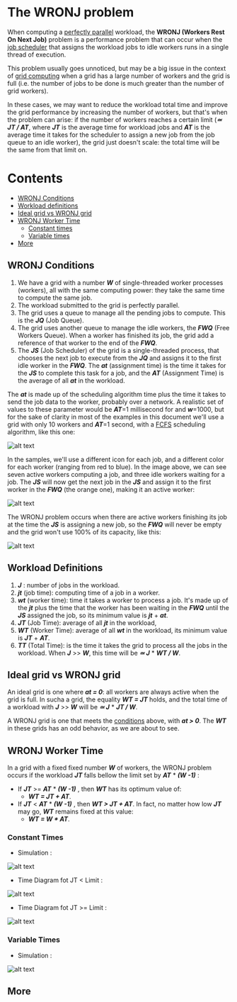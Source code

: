 # The WRONJ problem

When computing a [perfectly parallel](https://en.wikipedia.org/wiki/Embarrassingly_parallel) workload, the **WRONJ (Workers Rest On Next Job)** problem is a performance problem that can occur when the [job scheduler](https://en.wikipedia.org/wiki/Job_scheduler) that assigns the workload jobs to idle workers runs in a single thread of execution. 

This problem usually goes unnoticed, but may be a big issue in the context of [grid computing](https://en.wikipedia.org/wiki/Grid_computing) when a grid has a large number of workers and the grid is full (i.e. the number of jobs to be done is much greater than the number of grid workers).

In these cases, we may want to reduce the workload total time and improve the grid performance by increasing the number of workers, but that's when the problem can arise: if the number of workers reaches a certain limit (***&#x2243; JT / AT***, where ***JT*** is the  average time for workload jobs and ***AT*** is the average time it takes for the scheduler to assign a new job from the job queue to an idle worker), the grid just doesn't scale: the total time will be the same from that limit on. 

 # Contents
- [WRONJ Conditions](#wronj-conditions)
- [Workload definitions](#workload-definitions)
- [Ideal grid vs WRONJ grid](#ideal-grid-vs-wronj-grid)
- [WRONJ Worker Time](#wronj-worker-time)
    - [Constant times](#constant-times)
    - [Variable times](#variable-times)
- [More](#more)


## WRONJ Conditions

 1. We have a grid with a number ***W*** of single-threaded worker processes (workers), all with the same computing power: they take the same time to compute the same job.
 1. The workload submitted to the grid is perfectly parallel.
 1. The grid uses a queue to manage all the pending jobs to compute. This is the ***JQ*** (Job Queue).
 1. The grid uses another queue to manage the idle workers, the ***FWQ*** (Free Workers Queue). When a worker has finished its job, the grid add a reference of that worker to the end of the ***FWQ***.
 1. The ***JS*** (Job Scheduler) of the grid is a single-threaded process, that chooses the next job to execute from the ***JQ*** and assigns it to the first idle worker in the ***FWQ***. The ***at*** (assignment time) is the time it takes for the ***JS***  to complete this task for a job, and the ***AT*** (Assignment Time) is the average of all ***at*** in the workload.
 
 The ***at*** is made up of the scheduling algorithm time plus the time it takes to send the job data to the worker, probably over a network. A realistic set of values to these parameter would be ***AT***=1 millisecond for and ***w***=1000, but for the sake of clarity in most of the examples in this document we'll use a grid with only 10 workers and ***AT***=1 second, with a [FCFS](https://en.wikipedia.org/wiki/Scheduling_(computing)#First_come,_first_served) scheduling algorithm, like this one: 

![alt text](https://raw.githubusercontent.com/jorgelasa/wronj/master/Images/beforeAssignment.png)
 
In the samples, we'll use a different icon for each job, and a different color for each worker (ranging from red to blue). In the image above, we can see seven active workers computing a job, and three idle workers waiting for a job. The ***JS*** will now get the next job in the ***JS*** and assign it to the first worker in the ***FWQ*** (the orange one), making it an active worker:

![alt text](https://raw.githubusercontent.com/jorgelasa/wronj/master/Images/afterAssignment.png)

The WRONJ problem occurs when there are active workers finishing its job at the time the ***JS*** is assigning a new job, so the ***FWQ*** will never be empty and the grid won't use 100% of its capacity, like this:

![alt text](https://raw.githubusercontent.com/jorgelasa/wronj/master/Images/finishJob.png)


## Workload Definitions
 
 1. ***J*** : number of jobs in the workload.
 1. ***jt*** (job time): computing time of a job in a worker.
 2. ***wt*** (worker time): time it takes a worker to process a job. It's made up of the ***jt*** plus the time that the worker has been waiting in the ***FWQ*** until the ***JS*** assigned the job, so its minimum value is ***jt*** + ***at***.
 1. ***JT*** (Job Time): average of all ***jt*** in the workload, 
 1. ***WT*** (Worker Time): average of all ***wt*** in the workload, its minimum value is ***JT*** + ***AT***.
 1. ***TT*** (Total Time): is the time it takes the grid to process all the jobs in the workload. When ***J*** >> ***W***, this time will be ***&#x2243; J*** * ***WT / W***.

## Ideal grid vs WRONJ grid

An ideal grid is one where ***at = 0***: all workers are always active when the grid is full. In sucha a grid, the equality ***WT = JT*** holds, and the total time of a workload with ***J*** >> ***W*** will be ***&#x2243; J*** * ***JT / W***.

A WRONJ grid is one that meets the [conditions](#wronj-conditions) above, with ***at > 0***. The ***WT*** in these grids has an odd behavior, as we are about to see.

## WRONJ Worker Time

In a grid with a fixed fixed number ***W*** of workers, the WRONJ problem occurs if the workload ***JT*** falls bellow the limit set by ***AT*** * ***(W -1)*** :

- If ***JT*** >= ***AT*** * ***(W -1)*** , then ***WT*** has its optimum value of:
    - ***WT = JT + AT***.
- If ***JT*** < ***AT*** * ***(W -1)*** , then ***WT > JT + AT***. In fact, no matter how low ***JT*** may go, ***WT*** remains fixed at this value: 
    - ***WT = W * AT***.




### Constant Times 

 - Simulation :

![alt text](https://raw.githubusercontent.com/jormigla/images_test/master/simul10constant.gif)

 - Time Diagram fot JT < Limit :

![alt text](https://raw.githubusercontent.com/jorgelasa/wronj/master/Images/dt_lt_limit.png) 

 - Time Diagram fot JT >= Limit :

![alt text](https://raw.githubusercontent.com/jorgelasa/wronj/master/Images/dt_gt_limit.png)


### Variable Times 

 - Simulation :

![alt text](https://raw.githubusercontent.com/jormigla/images_test/master/simul10var.gif)


<div id="more"></div>

## More

